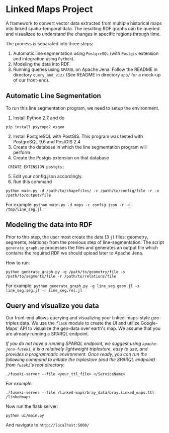 # Linked Maps Project

A framework to convert vector data extracted from multiple historical maps into linked spatio-temporal data.
The resulting RDF graphs can be queried and visualized to understand the changes in specific regions through time.

The process is separated into three steps:

1. Automatic line segmentation using `PostgreSQL` (with `Postgis` extension and integration using `Python`). 
2. Modeling the data into RDF.
3. Running queries using `SPARQL` on Apache Jena. Follow the README in directory `query_and_viz/` (See README in directory `app/` for a mock-up of our front-end).

## Automatic Line Segmentation

To run this line segmentation program, we need to setup the environment.
1. Install Python 2.7 and do
```
pip install psycopg2 osgeo
```
2. Install PostgreSQL with PostGIS. This program was tested with PostgreSQL 9.6 and PostGIS 2.4
3. Create the database in which the line segmentation program will perform
4. Create the Postgis extension on that database
```
 CREATE EXTENSION postgis;
```
5. Edit your config.json accordingly.
6. Run this command
```
python main.py -d /path/to/shapefiles/ -c /path/to/config/file -r -o /path/to/output/file
```
For example:  `python main.py -d maps -c config.json -r -o /tmp/line_seg.jl`


## Modeling the data into RDF

Prior to this step, the user most create the data (3 `jl` files: geometry, segments, relations) from the previous step of line-segmentation.
The script `generate_graph.py` processes the files and generates an output file which contains the required RDF we should upload later to Apache Jena.

How to run:
```
python generate_graph.py -g /path/to/geometry/file -s /path/to/segments/file -r /path/to/relations/file
```
For example: `python generate_graph.py -g line_seg.geom.jl -s line_seg.seg.jl -r line_seg.rel.jl`

<!--

Finalize Visualization! Revise this:

`docker cp linkedmaps:/linked-maps/lnkd_mp_grph.ttl ./lnkd_mp_grph.ttl`
`docker build -t jena-fuseki ./query_and_viz/`
`docker run -p 3030:3030 -e ADMIN_PASSWORD=1234 jena-fuseki`

Open your browser and enter `http://localhost:3030/`
Manage datasets -> add new dataset -> create dataset
Select "upload data" on the dataset you created, and 
upload the `lnkd_mp_grph.ttl` found in the current working directory
Now you can run SPARQL queries under "dataset" section



## Docker

Prior to building the image (and running the container), map shapefiles (`*.shp, *.shx`) should be inserted in `maps` directory.

Build image:
```
docker build -t linked-maps .
```

The generated ttl file will be dumped to `results` directory on the container upon finishing. It is recommended to set a shared volume between the host and the container in order to obtain access to the output files:
```
docker run -v /volume/on/your/host/machine:/volume/on/container linked-maps:latest
```
For example: `docker run -v /home/shbita/linked-maps/res:/linked-maps/results -it linked-maps:latest`
Make sure that:
1. The volume you're using (on your local machine) has 'File Sharing' enabled in the Docker settings.
2. You're using full paths (on both local machine and docker container)
3. The user running the docker command has access privlege (can be done by `sudo chmod 777 /volume/on/your/host/machine`)

    -->

## Query and visualize you data
Our front-end allows querying and visualizing your linked-maps-style geo-triples data.
We use the `flask` module to create the UI and utilize Google-Maps' API to visualize the geo-data over earth's map. We assume that you are already running a SPARQL endpoint.

_If you do not have a running SPARQL endpoint, we suggest using `apache-jena-fuseki`, it is a relatively lightweight triplestore, easy to use, and provides a programmatic environment. Once ready, you can run the following command to initiate the triplestore (and the SPARQL endpoint) from `fuseki`'s root directory_:
```
./fuseki-server --file <your_ttl_file> </ServiceName>
```
_For example_:
```
./fuseki-server --file /linked-maps/bray_data/bray.linked_maps.ttl /linkedmaps
```

Now run the flask server:
```
python ui/main.py
```
And navigate to `http://localhost:5000/`